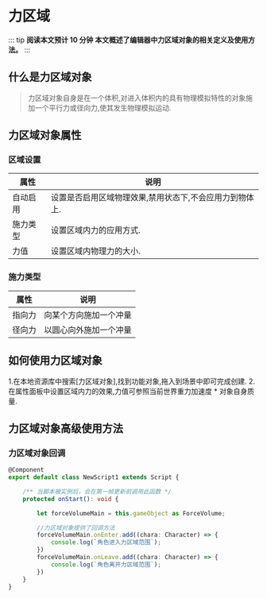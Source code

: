 # 力区域

::: tip **阅读本文预计 10 分钟**
**本文概述了编辑器中力区域对象的相关定义及使用方法。**
:::


## 什么是力区域对象
> 力区域对象自身是在一个体积,对进入体积内的具有物理模拟特性的对象施加一个平行力或径向力,使其发生物理模拟运动.



## 力区域对象属性

### 区域设置

| 属性     | 说明                                                 |
| -------- | ---------------------------------------------------- |
| 自动启用 | 设置是否启用区域物理效果,禁用状态下,不会应用力到物体上. |
| 施力类型 | 设置区域内力的应用方式.  |
| 力值 | 设置区域内物理力的大小.  |

### 施力类型

| 属性   | 说明                         |
| ------ | ---------------------------- |
| 指向力 | 向某个方向施加一个冲量 |
| 径向力 | 以圆心向外施加一个冲量 |


## 如何使用力区域对象

1.在本地资源库中搜索[力区域对象],找到功能对象,拖入到场景中即可完成创建.
2.在属性面板中设置区域内力的效果,力值可参照当前世界重力加速度 * 对象自身质量.


## 力区域对象高级使用方法

### 力区域对象回调

```ts
@Component
export default class NewScript1 extends Script {

    /** 当脚本被实例后，会在第一帧更新前调用此函数 */
    protected onStart(): void {

        let forceVolumeMain = this.gameObject as ForceVolume;

        //力区域对象提供了回调方法
        forceVolumeMain.onEnter.add((chara: Character) => {
            console.log(`角色进入力区域范围`);
        })
        forceVolumeMain.onLeave.add((chara: Character) => {
            console.log(`角色离开力区域范围`);
        })
    }
}
```
